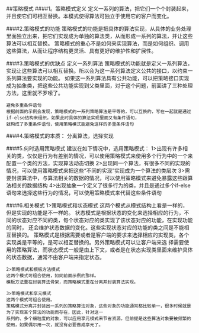 ##策略模式
####1。策略模式定义
    定义一系列的算法，把它们一个个封装起来，并且使它们可相互替换。本模式使得算法可独立于使用它的客户而变化。
    
####2.策略模式的功能
    策略模式的功能是把具体的算法实现，从具体的业务处理里面独立出来，把它们实现成为单独的算法类，从而形成一系列的算法，并让这些算法可以相互替换。
    策略模式的重心不是如何来实现算法，而是如何组织、调用这些算法，从而让程序结构更灵活、具有更好的维护性和扩展性。
    
####3.策略模式的优缺点
    定义一系列算法
    策略模式的功能就是定义一系列算法，实现让这些算法可以相互替换。所以会为这一系列算法定义公共的接口，以约束一系列算法要实现的功能。
    如果这一系列算法具有公共功能，可以把策略接口实现成为抽象类，把这些公共功能实现到父类里面，对于这个问题，前面讲了三种处理方法，这里就不罗嗦了。
    
    避免多重条件语句
    根据前面的示例会发现，策略模式的一系列策略算法是平等的，可以互换的，写在一起就是通过if-else结构来组织，如果此时具体的算法实现里面又有条件语句，
    就构成了多重条件语句，使用策略模式能避免这样的多重条件语句
    
####4.策略模式的本质：
    分离算法，选择实现
    
####5.何时选用策略模式
    建议在如下情况中，选用策略模式：
    1>出现有许多相关的类，仅仅是行为有差别的情况，可以使用策略模式来使用多个行为中的一个来配置一个类的方法，实现算法动态切换
    2>出现同一个算法，有很多不同的实现的情况，可以使用策略模式来把这些“不同的实现”实现成为一个算法的类层次
    3>需要封装算法中，与算法相关的数据的情况，可以使用策略模式来避免暴露这些跟算法相关的数据结构
    4>出现抽象一个定义了很多行为的类，并且是通过多个if-else语句来选择这些行为的情况，可以使用策略模式来代替这些条件语句
    
####6.相关模式
    1>策略模式和状态模式
    这两个模式从模式结构上看是一样的，但是实现的功能是不一样的。
        状态模式是根据状态的变化来选择相应的行为，不同的状态对应不同的类，每个状态对应的类实现了该状态对应的功能，在实现功能的同时，
    还会维护状态数据的变化。这些实现状态对应的功能的类之间是不能相互替换的。
        策略模式是根据需要或者是客户端的要求来选择相应的实现类，各个实现类是平等的，是可以相互替换的。另外策略模式可以让客户端来选
        择需要使用的策略算法，而状态模式一般是由上下文，或者是在状态实现类里面来维护具体的状态数据，通常不由客户端来指定状态。
    
    2>策略模式和模板方法模式
    这两个模式可组合使用，如同前面示例的那样。
    模板方法重在封装算法骨架，而策略模式重在分离并封装算法实现。
    
    3>策略模式和享元模式
    这两个模式可组合使用。
    策略模式分离并封装出一系列的策略算法对象，这些对象的功能通常都比较单一，很多时候就是为了实现某个算法的功能而存在，因此，针对这一
    系列的、多个细粒度的对象，可以应用享元模式来节省资源，但前提是这些算法对象要被频繁的使用，如果偶尔用一次，就没有必要做成享元了。